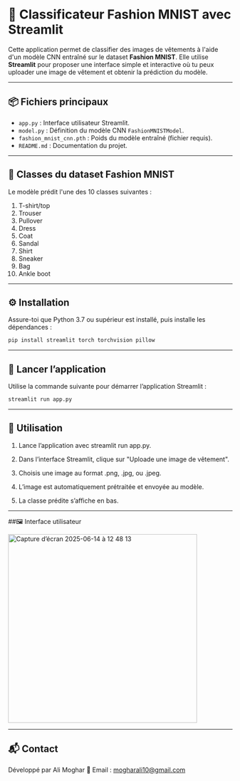 # 👕 Classificateur Fashion MNIST avec Streamlit

Cette application permet de classifier des images de vêtements à l'aide d'un modèle CNN entraîné sur le dataset **Fashion MNIST**. Elle utilise **Streamlit** pour proposer une interface simple et interactive où tu peux uploader une image de vêtement et obtenir la prédiction du modèle.

---

## 📦 Fichiers principaux

- `app.py` : Interface utilisateur Streamlit.
- `model.py` : Définition du modèle CNN `FashionMNISTModel`.
- `fashion_mnist_cnn.pth` : Poids du modèle entraîné (fichier requis).
- `README.md` : Documentation du projet.

---

## 🧠 Classes du dataset Fashion MNIST

Le modèle prédit l'une des 10 classes suivantes :

1. T-shirt/top  
2. Trouser  
3. Pullover  
4. Dress  
5. Coat  
6. Sandal  
7. Shirt  
8. Sneaker  
9. Bag  
10. Ankle boot  

---

## ⚙️ Installation

Assure-toi que Python 3.7 ou supérieur est installé, puis installe les dépendances :

```bash
pip install streamlit torch torchvision pillow
```

---

## 🚀 Lancer l’application

Utilise la commande suivante pour démarrer l’application Streamlit :

```bash
streamlit run app.py
```

---

## 🧪 Utilisation

1. Lance l’application avec streamlit run app.py.

2. Dans l’interface Streamlit, clique sur "Uploade une image de vêtement".

3. Choisis une image au format .png, .jpg, ou .jpeg.

4. L’image est automatiquement prétraitée et envoyée au modèle.

5. La classe prédite s’affiche en bas.

---

##🖼️ Interface utilisateur

<img width="424" alt="Capture d’écran 2025-06-14 à 12 48 13" src="https://github.com/user-attachments/assets/a9f3d7f2-8784-4ab4-82b7-3eefc29018b9" />

---

## 📬 Contact

Développé par Ali Moghar
📧 Email : mogharali10@gmail.com

